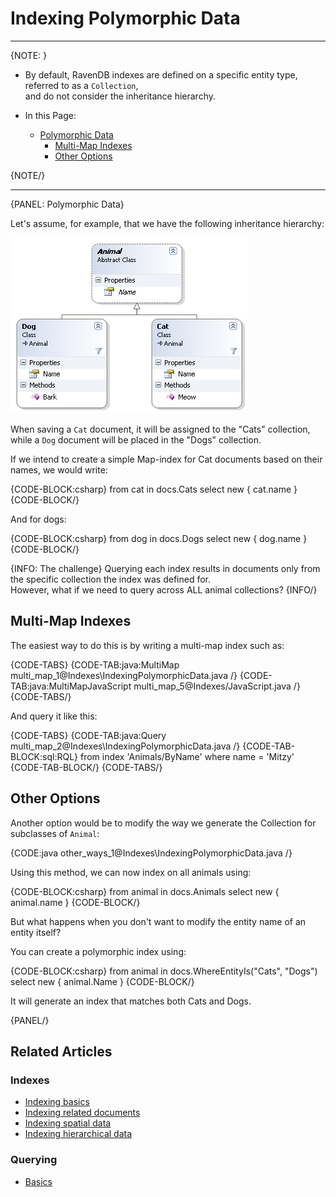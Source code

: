 # Indexing Polymorphic Data

---
{NOTE: }

* By default, RavenDB indexes are defined on a specific entity type, referred to as a `Collection`,  
  and do not consider the inheritance hierarchy.

* In this Page:  
   * [Polymorphic Data](../indexes/indexing-polymorphic-data#polymorphic-data)  
      * [Multi-Map Indexes](../indexes/indexing-polymorphic-data#multi-map-indexes)  
      * [Other Options](../indexes/indexing-polymorphic-data#other-options)  

{NOTE/}

---

{PANEL: Polymorphic Data}

Let's assume, for example, that we have the following inheritance hierarchy:

![Figure 1: Polymorphic indexes](images/polymorphic_indexes_faq.png)

When saving a `Cat` document, it will be assigned to the "Cats" collection,  
while a `Dog` document will be placed in the "Dogs" collection.

If we intend to create a simple Map-index for Cat documents based on their names, we would write:

{CODE-BLOCK:csharp}
from cat in docs.Cats
select new { cat.name }
{CODE-BLOCK/}

And for dogs:

{CODE-BLOCK:csharp}
from dog in docs.Dogs
select new { dog.name }
{CODE-BLOCK/}

{INFO: The challenge}
Querying each index results in documents only from the specific collection the index was defined for.  
However, what if we need to query across ALL animal collections?
{INFO/}

## Multi-Map Indexes

The easiest way to do this is by writing a multi-map index such as:

{CODE-TABS}
{CODE-TAB:java:MultiMap multi_map_1@Indexes\IndexingPolymorphicData.java /}
{CODE-TAB:java:MultiMapJavaScript multi_map_5@Indexes/JavaScript.java /}
{CODE-TABS/}

And query it like this:

{CODE-TABS}
{CODE-TAB:java:Query multi_map_2@Indexes\IndexingPolymorphicData.java /}
{CODE-TAB-BLOCK:sql:RQL}
from index 'Animals/ByName'
where name = 'Mitzy'
{CODE-TAB-BLOCK/}
{CODE-TABS/}

## Other Options

Another option would be to modify the way we generate the Collection for subclasses of `Animal`:

{CODE:java other_ways_1@Indexes\IndexingPolymorphicData.java /}

Using this method, we can now index on all animals using:

{CODE-BLOCK:csharp}
from animal in docs.Animals
select new { animal.name }
{CODE-BLOCK/}

But what happens when you don't want to modify the entity name of an entity itself?

You can create a polymorphic index using:

{CODE-BLOCK:csharp}
from animal in docs.WhereEntityIs("Cats", "Dogs")
select new { animal.Name }
{CODE-BLOCK/}

It will generate an index that matches both Cats and Dogs.

{PANEL/}

## Related Articles

### Indexes

- [Indexing basics](../indexes/indexing-basics)
- [Indexing related documents](../indexes/indexing-related-documents)
- [Indexing spatial data](../indexes/indexing-spatial-data)
- [Indexing hierarchical data](../indexes/indexing-hierarchical-data)

### Querying

- [Basics](../indexes/querying/query-index)
